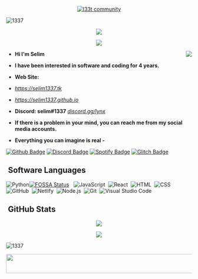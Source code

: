 <p align="center">
    <a href="https://selim1337.github.io" target="_blank">
        <img
            src="https://readme-typing-svg.herokuapp.com/?size=15&width=280&lines=int%20main()+{cout+%3C%3C+%27godless%27}"
            alt="l33t community"
        />
    </a>
</p>
<p>
   <img 
        src="https://user-images.githubusercontent.com/73097560/115834477-dbab4500-a447-11eb-908a-139a6edaec5c.gif" 
        alt="1337"
    />
</p> 

<p align="center">
  <img src="https://count.getloli.com/get/@:selim1337?theme=asoul" />
</p>

<p align = 'center'>
    <a href="https://ko-fi.com/selim1337" target="_blank">
        <img
            src="https://ko-fi.com/img/githubbutton_sm.svg"
        />
    </a>      
</p>

<a href="https://discord.com/users/546303073962950657"><img align="right" src="https://lanyard-profile-readme.vercel.app/api/546303073962950657?bg=00000000&animated=false&idleMessage=kanımız%20biz%20gibi..." /></a>

- **Hi I'm Selim** 
- **I have been interested in software and coding for 4 years.**
- **Web Site:**
- *https://selim1337.tk*
- *https://selim1337.github.io*
- **Discord: selim#1337** *[discord.gg/lynx](https://discord.gg/lynx)*

- **If there is a problem in your mind, you can reach me from my social media accounts.**
- **Everything you can imagine is real -**

[![Github Badge](https://img.shields.io/badge/Github-000?style=quare&logo=Github&logoColor=white&link=link)](https://github.com/selim1337) 
[![Discord Badge](https://img.shields.io/badge/Discord-5865F2?style=flat-quare&logo=discord&logoColor=white&link=link)](https://discord.com/users/541303073962950657)
[![Spotify Badge](https://img.shields.io/badge/Spotify-1ED760?style=flat-quare&logo=spotify&logoColor=white&link=link)](https://open.spotify.com/user/tfzyt6wcjdhl8dgt8w5lpmywo)
[![Glitch Badge](https://img.shields.io/badge/Glitch-ff77ff?style=flat-quare&logo=glitch&logoColor=white&link=link)](https://glitch.com/@selim1337)

## &nbsp;Software Languages
![Python](https://img.shields.io/badge/-Python-05122A?style=flat&logo=python)[![FOSSA Status](https://app.fossa.com/api/projects/git%2Bgithub.com%2Fselim1337%2Fselim1337.svg?type=shield)](https://app.fossa.com/projects/git%2Bgithub.com%2Fselim1337%2Fselim1337?ref=badge_shield)
&nbsp;
![JavaScript](https://img.shields.io/badge/-JavaScript-05122A?style=flat&logo=javascript)&nbsp;
![React](https://img.shields.io/badge/-React-05122A?style=flat&logo=react)&nbsp;
![HTML](https://img.shields.io/badge/-HTML-05122A?style=flat&logo=HTML5)&nbsp;
![CSS](https://img.shields.io/badge/-CSS-05122A?style=flat&logo=CSS3&logoColor=1572B6)&nbsp;
![GitHub](https://img.shields.io/badge/-GitHub-05122A?style=flat&logo=github)&nbsp;
![Netlify](https://img.shields.io/badge/-Netlify-05122A?style=flat&logo=netlify)&nbsp;
![Node.js](https://img.shields.io/badge/-Node.js-05122A?style=flat&logo=node.js)&nbsp;
![Git](https://img.shields.io/badge/-Git-05122A?style=flat&logo=git)&nbsp;
![Visual Studio Code](https://img.shields.io/badge/-Visual%20Studio%20Code-05122A?style=flat&logo=visual-studio-code&logoColor=007ACC)&nbsp;

## &nbsp;GitHub Stats
<p align = 'center'>
    <img src='https://github-stats-alpha.vercel.app/api?username=selim1337&cc=000&tc=fff&ic=fff&bc=000'/>
</p>

<p align = 'center'> 
<img src='https://github-readme-streak-stats.herokuapp.com/?user=selim1337&hide_border=true&theme=highcontrast'>
</p>

<img 
        src="https://user-images.githubusercontent.com/73097560/115834477-dbab4500-a447-11eb-908a-139a6edaec5c.gif" 
        alt="1337"
    />
</p> 

<p align = 'center'> 
  <img 
   src="https://spotify-blond-beta.vercel.app/api/now-playing.svg" width="540" height="52"
    />
</p>

<!-- 
# &nbsp;Discord Account

<p align = 'center'>
    <a href="https://discord.com/users/541303073962950657" target="_blank">
        <img
            src="https://discord.c99.nl/widget/theme-3/546303073962950657.png"
        />
    </a>      
</p>

<img src="https://capsule-render.vercel.app/api?type=waving&color=gradient&height=60&section=footer" />

![C++](https://img.shields.io/badge/-C++-05122A?style=flat&logo=C%2B%2B&logoColor=00599C)&nbsp;


